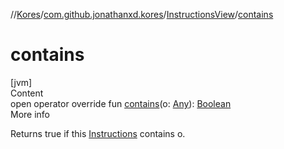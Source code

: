 //[Kores](../../index.md)/[com.github.jonathanxd.kores](../index.md)/[InstructionsView](index.md)/[contains](contains.md)



# contains  
[jvm]  
Content  
open operator override fun [contains](contains.md)(o: [Any](https://kotlinlang.org/api/latest/jvm/stdlib/kotlin/-any/index.html)): [Boolean](https://kotlinlang.org/api/latest/jvm/stdlib/kotlin/-boolean/index.html)  
More info  


Returns true if this [Instructions](../-instructions/index.md) contains o.

  



